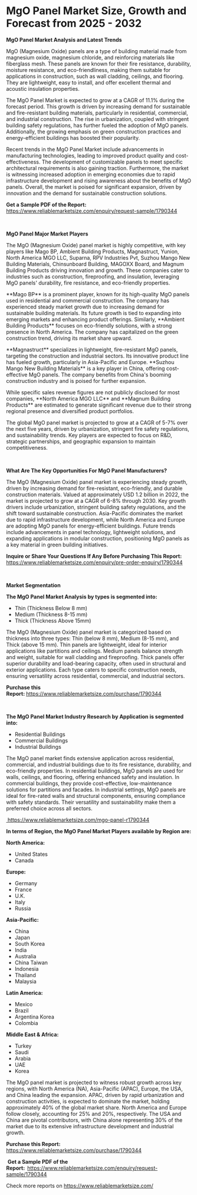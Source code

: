 <p><h1>MgO Panel Market Size, Growth and Forecast from 2025 - 2032</h1></p><p><strong>MgO Panel Market Analysis and Latest Trends</strong></p>
<p><p>MgO (Magnesium Oxide) panels are a type of building material made from magnesium oxide, magnesium chloride, and reinforcing materials like fiberglass mesh. These panels are known for their fire resistance, durability, moisture resistance, and eco-friendliness, making them suitable for applications in construction, such as wall cladding, ceilings, and flooring. They are lightweight, easy to install, and offer excellent thermal and acoustic insulation properties.</p><p>The MgO Panel Market is expected to grow at a CAGR of 11.1% during the forecast period. This growth is driven by increasing demand for sustainable and fire-resistant building materials, particularly in residential, commercial, and industrial construction. The rise in urbanization, coupled with stringent building safety regulations, has further fueled the adoption of MgO panels. Additionally, the growing emphasis on green construction practices and energy-efficient buildings has boosted their popularity.</p><p>Recent trends in the MgO Panel Market include advancements in manufacturing technologies, leading to improved product quality and cost-effectiveness. The development of customizable panels to meet specific architectural requirements is also gaining traction. Furthermore, the market is witnessing increased adoption in emerging economies due to rapid infrastructure development and rising awareness about the benefits of MgO panels. Overall, the market is poised for significant expansion, driven by innovation and the demand for sustainable construction solutions.</p></p>
<p><strong>Get a Sample PDF of the Report:&nbsp;</strong> <a href="https://www.reliablemarketsize.com/enquiry/request-sample/1790344?utm_campaign=2111&utm_medium=2&utm_source=Github&utm_content=ia&utm_term=30012025&utm_id=mgo-panel">https://www.reliablemarketsize.com/enquiry/request-sample/1790344</a></p>
<p>&nbsp;</p>
<p><strong>MgO Panel Major Market Players</strong></p>
<p><p>The MgO (Magnesium Oxide) panel market is highly competitive, with key players like Mago BP, Ambient Building Products, Magnastruct, Yunion, North America MGO LLC, Suparna, RPV Industries Pvt, Suzhou Mango New Building Materials, Chinsunboard Building, MAGOXX Board, and Magnum Building Products driving innovation and growth. These companies cater to industries such as construction, fireproofing, and insulation, leveraging MgO panels' durability, fire resistance, and eco-friendly properties.</p><p>**Mago BP** is a prominent player, known for its high-quality MgO panels used in residential and commercial construction. The company has experienced steady market growth due to increasing demand for sustainable building materials. Its future growth is tied to expanding into emerging markets and enhancing product offerings. Similarly, **Ambient Building Products** focuses on eco-friendly solutions, with a strong presence in North America. The company has capitalized on the green construction trend, driving its market share upward.</p><p>**Magnastruct** specializes in lightweight, fire-resistant MgO panels, targeting the construction and industrial sectors. Its innovative product line has fueled growth, particularly in Asia-Pacific and Europe. **Suzhou Mango New Building Materials** is a key player in China, offering cost-effective MgO panels. The company benefits from China's booming construction industry and is poised for further expansion.</p><p>While specific sales revenue figures are not publicly disclosed for most companies, **North America MGO LLC** and **Magnum Building Products** are estimated to generate significant revenue due to their strong regional presence and diversified product portfolios.</p><p>The global MgO panel market is projected to grow at a CAGR of 5-7% over the next five years, driven by urbanization, stringent fire safety regulations, and sustainability trends. Key players are expected to focus on R&D, strategic partnerships, and geographic expansion to maintain competitiveness.</p></p>
<p>&nbsp;</p>
<p><strong>What Are The Key Opportunities For MgO Panel Manufacturers?</strong></p>
<p><p>The MgO (Magnesium Oxide) panel market is experiencing steady growth, driven by increasing demand for fire-resistant, eco-friendly, and durable construction materials. Valued at approximately USD 1.2 billion in 2022, the market is projected to grow at a CAGR of 6-8% through 2030. Key growth drivers include urbanization, stringent building safety regulations, and the shift toward sustainable construction. Asia-Pacific dominates the market due to rapid infrastructure development, while North America and Europe are adopting MgO panels for energy-efficient buildings. Future trends include advancements in panel technology, lightweight solutions, and expanding applications in modular construction, positioning MgO panels as a key material in green building initiatives.</p></p>
<p><strong>Inquire or Share Your Questions If Any Before Purchasing This Report:</strong> <a href="https://www.reliablemarketsize.com/enquiry/pre-order-enquiry/1790344?utm_campaign=2111&utm_medium=2&utm_source=Github&utm_content=ia&utm_term=30012025&utm_id=mgo-panel">https://www.reliablemarketsize.com/enquiry/pre-order-enquiry/1790344</a></p>
<p>&nbsp;</p>
<p><strong>Market Segmentation</strong></p>
<p><strong>The MgO Panel Market Analysis by types is segmented into:</strong></p>
<p><ul><li>Thin (Thickness Below 8 mm)</li><li>Medium (Thickness 8-15 mm)</li><li>Thick (Thickness Above 15mm)</li></ul></p>
<p><p>The MgO (Magnesium Oxide) panel market is categorized based on thickness into three types: Thin (below 8 mm), Medium (8-15 mm), and Thick (above 15 mm). Thin panels are lightweight, ideal for interior applications like partitions and ceilings. Medium panels balance strength and weight, suitable for wall cladding and fireproofing. Thick panels offer superior durability and load-bearing capacity, often used in structural and exterior applications. Each type caters to specific construction needs, ensuring versatility across residential, commercial, and industrial sectors.</p></p>
<p><strong>Purchase this Report:&nbsp;</strong><a href="https://www.reliablemarketsize.com/purchase/1790344?utm_campaign=2111&utm_medium=2&utm_source=Github&utm_content=ia&utm_term=30012025&utm_id=mgo-panel">https://www.reliablemarketsize.com/purchase/1790344</a></p>
<p>&nbsp;</p>
<p><strong>The MgO Panel Market Industry Research by Application is segmented into:</strong></p>
<p><ul><li>Residential Buildings</li><li>Commercial Buildings</li><li>Industrial Buildings</li></ul></p>
<p><p>The MgO panel market finds extensive application across residential, commercial, and industrial buildings due to its fire resistance, durability, and eco-friendly properties. In residential buildings, MgO panels are used for walls, ceilings, and flooring, offering enhanced safety and insulation. In commercial buildings, they provide cost-effective, low-maintenance solutions for partitions and facades. In industrial settings, MgO panels are ideal for fire-rated walls and structural components, ensuring compliance with safety standards. Their versatility and sustainability make them a preferred choice across all sectors.</p></p>
<p><a href="https://www.reliablemarketsize.com/mgo-panel-r1790344?utm_campaign=2111&utm_medium=2&utm_source=Github&utm_content=ia&utm_term=30012025&utm_id=mgo-panel">&nbsp;https://www.reliablemarketsize.com/mgo-panel-r1790344</a></p>
<p><strong>In terms of Region, the MgO Panel Market Players available by Region are:</strong></p>
<p>
    <p> <strong> North America: </strong>
        <ul>
            <li>United States</li>
            <li>Canada</li>
        </ul>
        </p> 
    <p> <strong> Europe: </strong>
        <ul>
            <li>Germany</li>
            <li>France</li>
            <li>U.K.</li>
            <li>Italy</li>
            <li>Russia</li>
        </ul>
        </p> 
    <p> <strong> Asia-Pacific: </strong>
        <ul>
            <li>China</li>
            <li>Japan</li>
            <li>South Korea</li>
            <li>India</li>
            <li>Australia</li>
            <li>China Taiwan</li>
            <li>Indonesia</li>
            <li>Thailand</li>
            <li>Malaysia</li>
        </ul>
        </p> 
    <p> <strong> Latin America: </strong>
        <ul>
            <li>Mexico</li>
            <li>Brazil</li>
            <li>Argentina Korea</li>
            <li>Colombia</li>
        </ul>
        </p> 
    <p> <strong> Middle East & Africa: </strong>
        <ul>
            <li>Turkey</li>
            <li>Saudi</li>
            <li>Arabia</li>
            <li>UAE</li>
            <li>Korea</li>
        </ul>
    </p>
    </p>
<p><p>The MgO panel market is projected to witness robust growth across key regions, with North America (NA), Asia-Pacific (APAC), Europe, the USA, and China leading the expansion. APAC, driven by rapid urbanization and construction activities, is expected to dominate the market, holding approximately 40% of the global market share. North America and Europe follow closely, accounting for 25% and 20%, respectively. The USA and China are pivotal contributors, with China alone representing 30% of the market due to its extensive infrastructure development and industrial growth.</p></p>
<p><strong>Purchase this Report: </strong><a href="https://www.reliablemarketsize.com/purchase/1790344?utm_campaign=2111&utm_medium=2&utm_source=Github&utm_content=ia&utm_term=30012025&utm_id=mgo-panel">https://www.reliablemarketsize.com/purchase/1790344</a></p>
<p>&nbsp;<strong>Get a Sample PDF of the Report:&nbsp;&nbsp;</strong><a href="https://www.reliablemarketsize.com/enquiry/request-sample/1790344?utm_campaign=2111&utm_medium=2&utm_source=Github&utm_content=ia&utm_term=30012025&utm_id=mgo-panel">https://www.reliablemarketsize.com/enquiry/request-sample/1790344</a></p>
<p><strong></strong></p>
<p>Check more reports on <a href="https://www.reliablemarketsize.com/?utm_campaign=2111&utm_medium=2&utm_source=Github&utm_content=ia&utm_term=30012025&utm_id=mgo-panel">https://www.reliablemarketsize.com/</a></p>